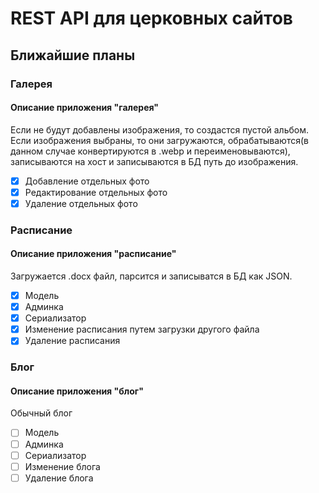 # REST API для церковных сайтов

## Ближайшие планы

### Галерея

#### Описание приложения "галерея"

Если не будут добавлены изображения, то создастся пустой альбом. Если изображения выбраны, то они загружаются, обрабатываются(в данном случае конвертируются в .webp и переименовываются), записываются на хост и записываются в БД путь до изображения.

- [x] Добавление отдельных фото
- [x] Редактирование отдельных фото
- [x] Удаление отдельных фото

### Расписание

#### Описание приложения "расписание"

Загружается .docx файл, парсится и записыватся в БД как JSON.

- [x] Модель
- [x] Админка
- [x] Сериализатор
- [x] Изменение расписания путем загрузки другого файла
- [x] Удаление расписания

### Блог

#### Описание приложения "блог"

Обычный блог

- [ ] Модель
- [ ] Админка
- [ ] Сериализатор
- [ ] Изменение блога
- [ ] Удаление блога
